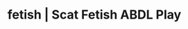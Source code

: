 ---
categories:
- Queer Kinks
- Slow Burn
- ASMR Porn
- Nerdy Seduction
- Alt Aesthetic
image: /assets/images/1747714218387.jpg
layout: post
schema:
  description: Premium adult content featuring ABDL Play, Scat Fetish. High-quality
    visuals with provocative themes.
  keywords:
  - Virtual Sex
  - ABDL Play
  - Erotic Audiobooks
  - Scat Fetish
  - Gender-Fluid
  - E-Girl Erotica
  - Fantasy Kink
  name: 1747714218387 | ABDL Play Scat Fetish
  type: VisualArtwork
seo:
  description: Featured content with exclusive ABDL Play, Scat Fetish. HD images available.
  keywords: ABDL Play, Scat Fetish
  og_image: /assets/images/1747714218387.jpg
  schema_type: VisualArtwork
tags:
- '#fetish'
- ABDL Play
- Scat Fetish
title: fetish | Scat Fetish ABDL Play
---